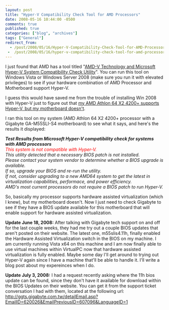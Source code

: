 ```yaml
---
layout: post
title: "Hyper-V Compatibility Check Tool for AMD Processors"
date: 2008-05-16 10:44:00 -0500
comments: true
published: true
categories: ["blog", "archives"]
tags: ["General"]
redirect_from: 
  - /post/2008/05/16/Hyper-V-Compatibility-Check-Tool-for-AMD-Processors
 -  /post/2008/05/16/hyper-v-compatibility-check-tool-for-amd-processors
---
```

<!-- more -->
<p>I just found that AMD has a tool titled "<a href="http://www.amd.com/us-en/Processors/TechnicalResources/0,,30_182_871_9033,00.html">AMD-V Technology and Microsoft Hyper-V System Compatibility Check Utility</a>". You can run this tool on Windows Vista or Windows Server 2008 (make sure you run it with elevated privileges) to see if your hardware combination of AMD Processor and Motherboard support Hyper-V.</p>
<p>I guess this would have saved me from the trouble of installing Win 2008 with Hyper-V just to figure out that <a href="/post.aspx?id=aa54ec2f-c8db-4472-ba47-ea06fef3eba0">my AMD Athlon 64 X2 4200+ supports Hyper-V, but my motherboard doesn't</a>.</p>
<p>I ran this tool on my system (AMD Athlon 64 X2 4200+ processor&nbsp;with a Gigabyte GA-M55SLI-S4 motherboard) to see what it says, and here's the results it displayed:</p>
<p><em><strong>Test Results from Microsoft Hyper-V compatibility check for systems with AMD processors<br /></strong><span style="color: red">This system is not compatible with Hyper-V.</span><br />This utility detected that a necessary BIOS patch is not installed.<br />Please contact your system vendor to determine whether a BIOS upgrade is available.<br />If so, upgrade your BIOS and re-run the utility.<br />If not, consider upgrading to a new AMD64 system to get the latest in virtualization capabilities, performace, and power efficiency.<br />AMD's most current processors do not require a BIOS patch to run Hyper-V.</em></p>
<p>So, basically my processor supports hardware assisted virtualization (which I knew), but my motherboard doesn't. Now I just need to check Gigabyte to see if they have a BIOS update available for this motherboard that will enable support for hardware assisted virtualization.</p>
<p><strong>Update June 18, 2008:</strong> After talking with Gigabyte tech support on and off for the last couple weeks, they had me try out a couple BIOS updates that aren't posted on their website. The latest one, m55slis4.11h, finally enabled the Hardware Assisted Virtualization switch in the BIOS on my machine. I am currently running Vista x64 on this machine and I am now finally able to use virtual machines within VirtualPC now that hardware assisted virtualization is fully enabled. Maybe some day I'll get around to trying out Hyper-V again since I have a machine that'll be able to handle it. I'll write a blog post about my expereinces when I do.</p>
<p><strong>Update July 3, 2008:</strong> I had a request recently asking where the 11h bios update can be found, since they don't have it available for download within the BIOS Updates on their website. You can get it from the support ticket conversation I had with them, located at the following url: <a href="http://ggts.gigabyte.com.tw/detailEmail.asp?EmailID=620026&amp;EmailPreviousID=607096&amp;LanguageID=1">http://ggts.gigabyte.com.tw/detailEmail.asp?EmailID=620026&amp;EmailPreviousID=607096&amp;LanguageID=1</a></p>
